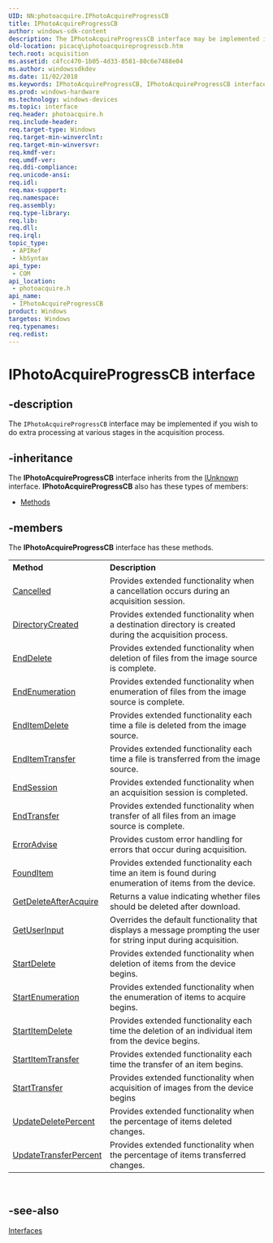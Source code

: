 ```yaml
---
UID: NN:photoacquire.IPhotoAcquireProgressCB
title: IPhotoAcquireProgressCB
author: windows-sdk-content
description: The IPhotoAcquireProgressCB interface may be implemented if you wish to do extra processing at various stages in the acquisition process.
old-location: picacq\iphotoacquireprogresscb.htm
tech.root: acquisition
ms.assetid: c4fcc470-1b05-4d33-8581-80c6e7488e04
ms.author: windowssdkdev
ms.date: 11/02/2018
ms.keywords: IPhotoAcquireProgressCB, IPhotoAcquireProgressCB interface [Picture Acquisition], IPhotoAcquireProgressCB interface [Picture Acquisition],described, IPhotoAcquireProgressCBInterface, photoacquire/IPhotoAcquireProgressCB, picacq.iphotoacquireprogresscb
ms.prod: windows-hardware
ms.technology: windows-devices
ms.topic: interface
req.header: photoacquire.h
req.include-header: 
req.target-type: Windows
req.target-min-winverclnt: 
req.target-min-winversvr: 
req.kmdf-ver: 
req.umdf-ver: 
req.ddi-compliance: 
req.unicode-ansi: 
req.idl: 
req.max-support: 
req.namespace: 
req.assembly: 
req.type-library: 
req.lib: 
req.dll: 
req.irql: 
topic_type:
 - APIRef
 - kbSyntax
api_type:
 - COM
api_location:
 - photoacquire.h
api_name:
 - IPhotoAcquireProgressCB
product: Windows
targetos: Windows
req.typenames: 
req.redist: 
---
```


# IPhotoAcquireProgressCB interface


## -description



The <code>IPhotoAcquireProgressCB</code> interface may be implemented if you wish to do extra processing at various stages in the acquisition process.




## -inheritance

The <b xmlns:loc="http://microsoft.com/wdcml/l10n">IPhotoAcquireProgressCB</b> interface inherits from the <a href="https://msdn.microsoft.com/33f1d79a-33fc-4ce5-a372-e08bda378332">IUnknown</a> interface. <b>IPhotoAcquireProgressCB</b> also has these types of members:
<ul>
<li><a href="https://docs.microsoft.com/">Methods</a></li>
</ul>

## -members

The <b>IPhotoAcquireProgressCB</b> interface has these methods.
<table class="members" id="memberListMethods">
<tr>
<th align="left" width="37%">Method</th>
<th align="left" width="63%">Description</th>
</tr>
<tr data="declared;">
<td align="left" width="37%">
<a href="https://msdn.microsoft.com/7a37934c-dc0b-433e-99cf-6c26341e582c">Cancelled</a>
</td>
<td align="left" width="63%">
Provides extended functionality when a cancellation occurs during an acquisition session.

</td>
</tr>
<tr data="declared;">
<td align="left" width="37%">
<a href="https://msdn.microsoft.com/c784750c-3f73-4ebb-ad38-cc05aada0fca">DirectoryCreated</a>
</td>
<td align="left" width="63%">
Provides extended functionality when a destination directory is created during the acquisition process.

</td>
</tr>
<tr data="declared;">
<td align="left" width="37%">
<a href="https://msdn.microsoft.com/bc5879a9-851b-4b22-99bb-814464c2712d">EndDelete</a>
</td>
<td align="left" width="63%">
Provides extended functionality when deletion of files from the image source is complete.

</td>
</tr>
<tr data="declared;">
<td align="left" width="37%">
<a href="https://msdn.microsoft.com/dac16ca2-bd80-4771-9e81-09d07958a4bb">EndEnumeration</a>
</td>
<td align="left" width="63%">
Provides extended functionality when enumeration of files from the image source is complete.

</td>
</tr>
<tr data="declared;">
<td align="left" width="37%">
<a href="https://msdn.microsoft.com/2962b170-941f-4cf1-9969-4066ee0c57d9">EndItemDelete</a>
</td>
<td align="left" width="63%">
Provides extended functionality each time a file is deleted from the image source.

</td>
</tr>
<tr data="declared;">
<td align="left" width="37%">
<a href="https://msdn.microsoft.com/8d2c0773-cb0b-4cc3-b61f-9ad4153bcf96">EndItemTransfer</a>
</td>
<td align="left" width="63%">
Provides extended functionality each time a file is transferred from the image source.

</td>
</tr>
<tr data="declared;">
<td align="left" width="37%">
<a href="https://msdn.microsoft.com/fb22709a-c1f8-4608-b984-46181e7c704e">EndSession</a>
</td>
<td align="left" width="63%">
Provides extended functionality when an acquisition session is completed.

</td>
</tr>
<tr data="declared;">
<td align="left" width="37%">
<a href="https://msdn.microsoft.com/9e0fada0-6c83-4e82-a3ac-c5a4832f053f">EndTransfer</a>
</td>
<td align="left" width="63%">
Provides extended functionality when transfer of all files from an image source is complete.

</td>
</tr>
<tr data="declared;">
<td align="left" width="37%">
<a href="https://msdn.microsoft.com/60454ae7-9be9-4414-9865-2b874bbe54c1">ErrorAdvise</a>
</td>
<td align="left" width="63%">
Provides custom error handling for errors that occur during acquisition.

</td>
</tr>
<tr data="declared;">
<td align="left" width="37%">
<a href="https://msdn.microsoft.com/b80fb2f2-57b7-4333-891e-32eba0347a17">FoundItem</a>
</td>
<td align="left" width="63%">
Provides extended functionality each time an item is found during enumeration of items from the device.

</td>
</tr>
<tr data="declared;">
<td align="left" width="37%">
<a href="https://msdn.microsoft.com/a9e3fb54-e152-4fbd-b745-852719aabeec">GetDeleteAfterAcquire</a>
</td>
<td align="left" width="63%">
Returns a value indicating whether files should be deleted after download.

</td>
</tr>
<tr data="declared;">
<td align="left" width="37%">
<a href="https://msdn.microsoft.com/db0d924b-a586-4f81-a367-e8fbdf3e9bd9">GetUserInput</a>
</td>
<td align="left" width="63%">
Overrides the default functionality that displays a message prompting the user for string input during acquisition.

</td>
</tr>
<tr data="declared;">
<td align="left" width="37%">
<a href="https://msdn.microsoft.com/510999eb-068e-41e9-98b7-de6e67dbfe2f">StartDelete</a>
</td>
<td align="left" width="63%">
Provides extended functionality when deletion of items from the device begins.

</td>
</tr>
<tr data="declared;">
<td align="left" width="37%">
<a href="https://msdn.microsoft.com/ef42722d-ca39-4d22-8de1-6b3926669abf">StartEnumeration</a>
</td>
<td align="left" width="63%">
Provides extended functionality when the enumeration of items to acquire begins.

</td>
</tr>
<tr data="declared;">
<td align="left" width="37%">
<a href="https://msdn.microsoft.com/0f4ab29d-ea9c-410d-94ab-4c4d8ed76b4d">StartItemDelete</a>
</td>
<td align="left" width="63%">
Provides extended functionality each time the deletion of an individual item from the device begins.

</td>
</tr>
<tr data="declared;">
<td align="left" width="37%">
<a href="https://msdn.microsoft.com/fffd9313-fbed-493b-a82e-1ccd202859c0">StartItemTransfer</a>
</td>
<td align="left" width="63%">
Provides extended functionality each time the transfer of an item begins.

</td>
</tr>
<tr data="declared;">
<td align="left" width="37%">
<a href="https://msdn.microsoft.com/8fff67d0-5d0a-4d8d-bc59-55cb65b77147">StartTransfer</a>
</td>
<td align="left" width="63%">
Provides extended functionality when acquisition of images from the device begins

</td>
</tr>
<tr data="declared;">
<td align="left" width="37%">
<a href="https://msdn.microsoft.com/8b555d9b-1d01-43ad-b267-8d53023390e8">UpdateDeletePercent</a>
</td>
<td align="left" width="63%">
Provides extended functionality when the percentage of items deleted changes.

</td>
</tr>
<tr data="declared;">
<td align="left" width="37%">
<a href="https://msdn.microsoft.com/a868663d-f926-4b29-9e1f-7df4ec36687b">UpdateTransferPercent</a>
</td>
<td align="left" width="63%">
Provides extended functionality when the percentage of items transferred changes.

</td>
</tr>
</table> 


## -see-also




<a href="https://msdn.microsoft.com/f58529da-f419-445a-879a-2c087b770f0f">Interfaces</a>
 

 

